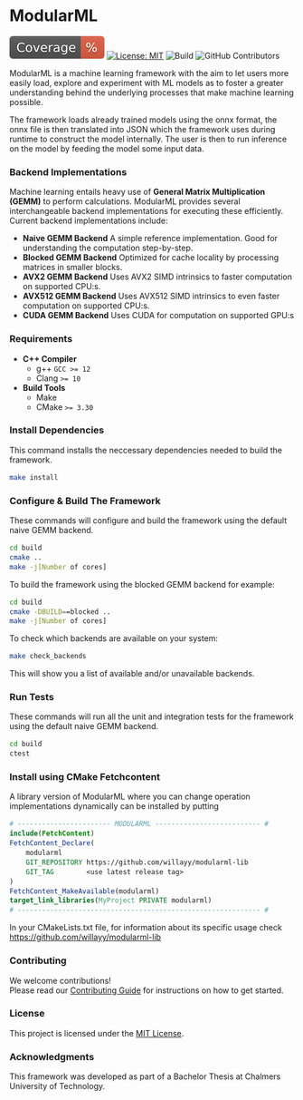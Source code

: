 # ModularML

![Coverage](https://raw.githubusercontent.com/willayy/modularml/gh-pages/docs/coverage-badge.svg)
[![License: MIT](https://img.shields.io/badge/License-MIT-red.svg)](https://opensource.org/licenses/MIT)
![Build](https://github.com/willayy/modularml/actions/workflows/ci_cd.yaml/badge.svg)
![GitHub Contributors](https://img.shields.io/github/contributors/willayy/modularml)

<!-- 
Doesnt work currently issue with services but will try again later
![Visitors](https://shields.io/badge/dynamic/json?label=Visitors&query=value&url=https://api.countapi.xyz/hit/willayy.modularml)
-->


ModularML is a machine learning framework with the aim to let users more easily load, explore and experiment with ML models as to foster a greater understanding behind the underlying processes that make machine learning possible. 

The framework loads already trained models using the onnx format, the onnx file is then translated into JSON which the framework uses during runtime to construct the model internally. The user is then to run inference on the model by feeding the model some input data.


### Backend Implementations
Machine learning entails heavy use of **General Matrix Multiplication (GEMM)** to perform calculations. ModularML provides several interchangeable backend implementations for executing these efficiently.
Current backend implementations include:

- **Naive GEMM Backend**
  A simple reference implementation. Good for understanding the computation step-by-step.
- **Blocked GEMM Backend**
  Optimized for cache locality by processing matrices in smaller blocks.
- **AVX2 GEMM Backend**
  Uses AVX2 SIMD intrinsics to faster computation on supported CPU:s.
- **AVX512 GEMM Backend**
  Uses AVX512 SIMD intrinsics to even faster computation on supported CPU:s.
- **CUDA GEMM Backend**
  Uses CUDA for computation on supported GPU:s


### Requirements

- **C++ Compiler**  
  - g++ `GCC >= 12`  
  - Clang `>= 10`  
- **Build Tools**  
  - Make  
  - CMake `>= 3.30`  

### Install Dependencies
This command installs the neccessary dependencies needed to build the framework.
```sh
make install
```

### Configure & Build The Framework
These commands will configure and build the framework using the default naive GEMM backend.
```sh
cd build
cmake ..
make -j[Number of cores]
```
To build the framework using the blocked GEMM backend for example:
```sh
cd build
cmake -DBUILD==blocked ..
make -j[Number of cores]
```
To check which backends are available on your system:
```sh
make check_backends
```
This will show you a list of available and/or unavailable backends.
### Run Tests
These commands will run all the unit and integration tests for the framework using the default naive GEMM backend.
```sh
cd build
ctest
```
### Install using CMake Fetchcontent
A library version of ModularML where you can change operation implementations dynamically can be installed by putting
```cmake
# ----------------------- MODULARML -------------------------- #
include(FetchContent)
FetchContent_Declare(
    modularml
    GIT_REPOSITORY https://github.com/willayy/modularml-lib
    GIT_TAG        <use latest release tag>
)
FetchContent_MakeAvailable(modularml)
target_link_libraries(MyProject PRIVATE modularml)
# ------------------------------------------------------------ #
```
In your CMakeLists.txt file, for information about its specific usage check https://github.com/willayy/modularml-lib

### Contributing
We welcome contributions!  
Please read our [Contributing Guide](CONTRIBUTING.md) for instructions on how to get started.

### License
This project is licensed under the [MIT License](LICENSE).

### Acknowledgments
This framework was developed as part of a Bachelor Thesis at Chalmers University of Technology.
